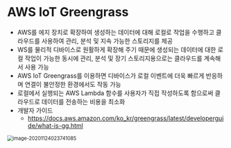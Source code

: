# AWS IoT Greengrass

- AWS를 에지 장치로 확장하여 생성하는 데이터에 대해 로컬로 작업을 수행하고 클라우드를 사용하여 관리, 분석 및 지속 가능한 스토리지를 제공
- WS를 물리적 디바이스로 원활하게 확장해 주기 때문에 생성되는 데이터에 대한 로컬 작업이 가능한 동시에 관리, 분석 및 장기 스토리지용으로는 클라우드를 계속해서 사용 가능
- AWS IoT Greengrass를 이용하면 디바이스가 로컬 이벤트에 더욱 빠르게 반응하며 연결이 불안정한 환경에서도 작동 가능
- 로컬에서 실행되는 AWS Lambda 함수를 사용자가 직접 작성하도록 함으로써 클라우드로 데이터를 전송하는 비용을 최소화
- 개발자 가이드
  - https://docs.aws.amazon.com/ko_kr/greengrass/latest/developerguide/what-is-gg.html



 <img src="C:\Users\chan\AppData\Roaming\Typora\typora-user-images\image-20201124023741085.png" alt="image-20201124023741085" style="zoom:80%;" />



